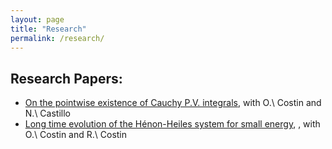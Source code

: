 ```yaml
---
layout: page
title: "Research"
permalink: /research/
---
```


## Research Papers:

-  <a href="https://arxiv.org/abs/2311.13392" target="_blank"> On the pointwise existence of Cauchy P.V. integrals</a>, with O.\ Costin and N.\ Castillo 
-  <a href="https://arxiv.org/abs/2411.16071" target="_blank"> Long time evolution of the Hénon-Heiles system for small energy</a>, , with O.\ Costin and R.\ Costin
